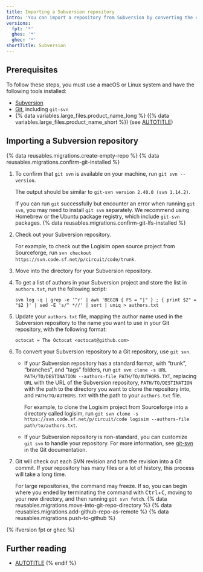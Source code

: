 ```yaml
---
title: Importing a Subversion repository
intro: 'You can import a repository from Subversion by converting the repository to Git, then pushing the Git repository to {% data variables.product.github %}.'
versions:
  fpt: '*'
  ghes: '*'
  ghec: '*'
shortTitle: Subversion
---
```


## Prerequisites

To follow these steps, you must use a macOS or Linux system and have the following tools installed:

* [Subversion](https://subversion.apache.org)
* [Git](https://git-scm.com/downloads), including `git-svn`
* {% data variables.large_files.product_name_long %} ({% data variables.large_files.product_name_short %}) (see [AUTOTITLE](/repositories/working-with-files/managing-large-files/installing-git-large-file-storage))

## Importing a Subversion repository

{% data reusables.migrations.create-empty-repo %}
{% data reusables.migrations.confirm-git-installed %}
1. To confirm that `git svn` is available on your machine, run `git svn --version`.

   The output should be similar to `git-svn version 2.40.0 (svn 1.14.2)`.

   If you can run `git` successfully but encounter an error when running `git svn`, you may need to install `git svn` separately. We recommend using Homebrew or the Ubuntu package registry, which include `git-svn` packages.
{% data reusables.migrations.confirm-git-lfs-installed %}
1. Check out your Subversion repository.

   For example, to check out the Logisim open source project from Sourceforge, run `svn checkout https://svn.code.sf.net/p/circuit/code/trunk`.
1. Move into the directory for your Subversion repository.
1. To get a list of authors in your Subversion project and store the list in `authors.txt`, run the following script:

   ```shell copy
   svn log -q | grep -e '^r' | awk 'BEGIN { FS = "|" } ; { print $2" = "$2 }' | sed -E 's/^ *//' | sort | uniq > authors.txt
   ```

1. Update your `authors.txt` file, mapping the author name used in the Subversion repository to the name you want to use in your Git repository, with the following format:

   ```text
   octocat = The Octocat <octocat@github.com>
   ```

1. To convert your Subversion repository to a Git repository, use `git svn`.

   * If your Subversion repository has a standard format, with “trunk”, “branches”, and “tags” folders, run `git svn clone -s URL PATH/TO/DESTINATION --authors-file PATH/TO/AUTHORS.TXT`, replacing `URL` with the URL of the Subversion repository, `PATH/TO/DESTINATION` with the path to the directory you want to clone the repository into, and `PATH/TO/AUTHORS.TXT` with the path to your `authors.txt` file.

     For example, to clone the Logisim project from Sourceforge into a directory called logisim, run `git svn clone -s https://svn.code.sf.net/p/circuit/code logisim --authors-file path/to/authors.txt`.

   * If your Subversion repository is non-standard, you can customize `git svn` to handle your repository. For more information, see [git-svn](https://git-scm.com/docs/git-svn) in the Git documentation.
1. Git will check out each SVN revision and turn the revision into a Git commit. If your repository has many files or a lot of history, this process will take a long time.

   For large repositories, the command may freeze. If so, you can begin where you ended by terminating the command with <kbd>Ctrl</kbd>+<kbd>C</kbd>, moving to your new directory, and then running `git svn fetch`.
{% data reusables.migrations.move-into-git-repo-directory %}
{% data reusables.migrations.add-github-repo-as-remote %}
{% data reusables.migrations.push-to-github %}

{% ifversion fpt or ghec %}

## Further reading

* [AUTOTITLE](/get-started/using-git/troubleshooting-the-2-gb-push-limit)
{% endif %}
